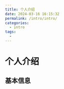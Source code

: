 ```yaml
---
title: 个人介绍
date: 2024-03-16 16:15:32
permalink: /intro/intro/
categories:
  - intro
tags:
  - 
---
```

# 个人介绍
## 基本信息
